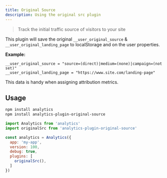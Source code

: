 ```yaml
---
title: Original Source
description: Using the original src plugin
---
```


> Track the initial traffic source of visitors to your site

This plugin will save the original `__user_original_source` & `__user_original_landing_page` to localStorage and on the user properties.

**Example:**

```
__user_original_source = "source=(direct)|medium=(none)|campaign=(not set)"
__user_original_landing_page = "https://www.site.com/landing-page"
```

This data is handy when assigning attribution metrics.

## Usage

```bash
npm install analytics
npm install analytics-plugin-original-source
```

```js
import Analytics from 'analytics'
import originalSrc from 'analytics-plugin-original-source'

const analytics = Analytics({
  app: 'my-app',
  version: 100,
  debug: true,
  plugins: [
    originalSrc(),
  ]
})
```
